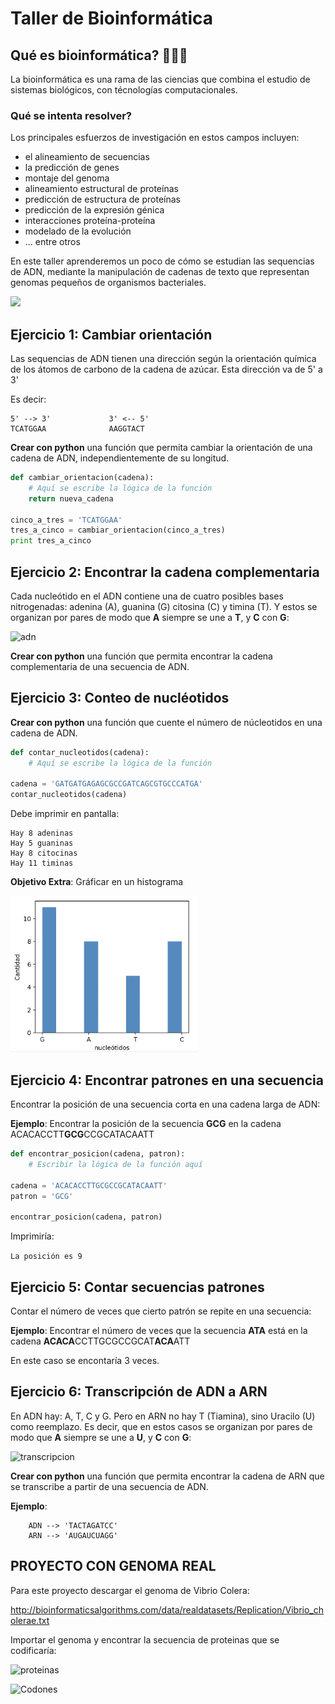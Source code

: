 # Taller de Bioinformática


## Qué es bioinformática? 👩🏻‍🔬
La bioinformática es una rama de las ciencias que combina el estudio de sistemas biológicos, con técnologías computacionales.

### Qué se intenta resolver?
Los principales esfuerzos de investigación en estos campos incluyen:
* el alineamiento de secuencias 
* la predicción de genes
* montaje del genoma
* alineamiento estructural de proteínas
* predicción de estructura de proteínas
* predicción de la expresión génica
* interacciones proteína-proteína
* modelado de la evolución
* ... entre otros


En este taller aprenderemos un poco de cómo se estudian las sequencias de ADN, mediante la manipulación de cadenas de texto que representan genomas pequeños de organismos bacteriales.

![](https://ka-perseus-images.s3.amazonaws.com/acb2456c90801d7f0db5d0c851cf72d5c0c1481f.png)

## Ejercicio 1: Cambiar orientación 

Las sequencias de ADN tienen una dirección según la orientación química de los átomos de carbono de la cadena de azúcar. Esta dirección va de 5' a 3'

Es decir: 

    5' --> 3'             3' <-- 5'
    TCATGGAA              AAGGTACT

**Crear con python** una función que permita cambiar la orientación de una cadena de ADN, independientemente de su longitud.

```python
def cambiar_orientacion(cadena):
    # Aquí se escribe la lógica de la función
    return nueva_cadena

cinco_a_tres = 'TCATGGAA'
tres_a_cinco = cambiar_orientacion(cinco_a_tres)
print tres_a_cinco
```

## Ejercicio 2: Encontrar la cadena complementaria

Cada nucleótido en el ADN contiene una de cuatro posibles bases nitrogenadas: adenina (A), guanina (G) citosina (C) y timina (T).
Y estos se organizan por pares de modo que **A** siempre se une a **T**, y **C** con **G**:

![adn](https://ka-perseus-images.s3.amazonaws.com/8b34811a58635746dd54952b8d182fa1f0322170.png)


**Crear con python** una función que permita encontrar la cadena complementaria de una secuencia de ADN.


## Ejercicio 3: Conteo de nucléotidos

**Crear con python** una función que cuente el número de núcleotidos en una cadena de ADN.

```python
def contar_nucleotidos(cadena):
    # Aquí se escribe la lógica de la función

cadena = 'GATGATGAGAGCGCCGATCAGCGTGCCCATGA'
contar_nucleotidos(cadena)
```

Debe imprimir en pantalla:
``` 
Hay 8 adeninas
Hay 5 guaninas
Hay 8 citocinas
Hay 11 timinas
```

**Objetivo Extra**: Gráficar en un histograma

<img src="../captures/hist.png" width="300" height="250" />

## Ejercicio 4: Encontrar patrones en una secuencia

Encontrar la posición de una secuencia corta en una cadena larga de ADN:

**Ejemplo**: Encontrar la posición de la secuencia **GCG** en la cadena ACACACCTT**GCG**CCGCATACAATT

```python
def encontrar_posicion(cadena, patron):
    # Escribir la lógica de la función aquí

cadena = 'ACACACCTTGCGCCGCATACAATT'
patron = 'GCG'

encontrar_posicion(cadena, patron)
```
Imprimiría:

`La posición es 9`

## Ejercicio 5: Contar secuencias patrones

Contar el número de veces que cierto patrón se repite en una secuencia:

**Ejemplo**: Encontrar el número de veces que la secuencia **ATA** está en la cadena **ACACA**CCTTGCGCCGCAT**ACA**ATT

En este caso se encontaría 3 veces.

## Ejercicio 6: Transcripción de ADN a ARN

En ADN hay: A, T, C y G. Pero en ARN no hay T (Tiamina), sino Uracilo (U) como reemplazo. 
Es decir, que en estos casos se organizan por pares de modo que **A** siempre se une a **U**, y **C** con **G**:

![transcripcion](https://ka-perseus-images.s3.amazonaws.com/f3c3c853194a2c7ef9a83715cb145a75d38237cf.png)


**Crear con python** una función que permita encontrar la cadena de ARN que se transcribe a partir de una secuencia de ADN.

**Ejemplo**:

        ADN --> 'TACTAGATCC'
        ARN --> 'AUGAUCUAGG'


## PROYECTO CON GENOMA REAL

Para este proyecto descargar el genoma de Vibrio Colera:

http://bioinformaticsalgorithms.com/data/realdatasets/Replication/Vibrio_cholerae.txt

Importar el genoma y encontrar la secuencia de proteinas que se codificaría: 

![proteinas](https://ka-perseus-images.s3.amazonaws.com/51026052e76873dce0042d14ca30cd79c2432f4c.png)


![Codones](https://upload.wikimedia.org/wikipedia/commons/thumb/7/70/Aminoacids_table.svg/485px-Aminoacids_table.svg.png)
